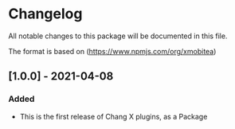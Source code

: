 # Changelog
All notable changes to this package will be documented in this file.

The format is based on (https://www.npmjs.com/org/xmobitea)

## [1.0.0] - 2021-04-08
### Added
- This is the first release of Chang X plugins, as a Package